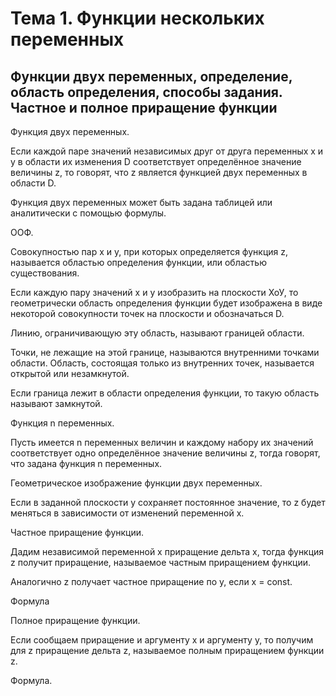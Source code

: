 # Тема 1. Функции нескольких переменных

## Функции двух переменных, определение, область определения, способы задания. Частное и полное приращение функции

Функция двух переменных.

Если каждой паре значений независимых друг от друга переменных х и у в области их изменения D соответствует определённое значение величины z, то говорят, что z является функцией двух переменных в области D.

Функция двух переменных может быть задана таблицей или аналитически с помощью формулы.

ООФ.

Совокупностью пар х и у, при которых определяется функция z, называется областью определения функции, или областью существования.

Если каждую пару значений х и у изобразить на плоскости ХоУ, то геометрически область определения функции будет изображена в виде некоторой совокупности точек на плоскости и обозначаться D.

Линию, ограничивающую эту область, называют границей области.

Точки, не лежащие на этой границе, называются внутренними точками области.
Область, состоящая только из внутренних точек, называется открытой или незамкнутой.

Если граница лежит в области определения функции, то такую область называют замкнутой.

Функция n переменных.

Пусть имеется n переменных величин и каждому набору их значений соответствует одно определённое значение величины z, тогда говорят, что задана функция n переменных.

Геометрическое изображение функции двух переменных.

Если в заданной плоскости у сохраняет постоянное значение, то z будет меняться в зависимости от изменений переменной х.

Частное приращение функции.

Дадим независимой переменной х приращение дельта х, тогда функция z получит приращение, называемое частным приращением функции.

Аналогично z получает частное приращение по у, если х = const.

Формула

Полное приращение функции.

Если сообщаем приращение и аргументу х и аргументу у, то получим для z приращение дельта z, называемое полным приращением функции z.

Формула.
